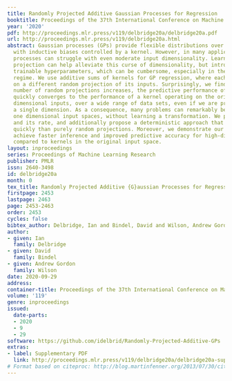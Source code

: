 ```yaml
---
title: Randomly Projected Additive Gaussian Processes for Regression
booktitle: Proceedings of the 37th International Conference on Machine Learning
year: '2020'
pdf: http://proceedings.mlr.press/v119/delbridge20a/delbridge20a.pdf
url: http://proceedings.mlr.press/v119/delbridge20a.html
abstract: Gaussian processes (GPs) provide flexible distributions over functions,
  with inductive biases controlled by a kernel. However, in many applications Gaussian
  processes can struggle with even moderate input dimensionality. Learning a low dimensional
  projection can help alleviate this curse of dimensionality, but introduces many
  trainable hyperparameters, which can be cumbersome, especially in the small data
  regime. We use additive sums of kernels for GP regression, where each kernel operates
  on a different random projection of its inputs. Surprisingly, we find that as the
  number of random projections increases, the predictive performance of this approach
  quickly converges to the performance of a kernel operating on the original full
  dimensional inputs, over a wide range of data sets, even if we are projecting into
  a single dimension. As a consequence, many problems can remarkably be reduced to
  one dimensional input spaces, without learning a transformation. We prove this convergence
  and its rate, and additionally propose a deterministic approach that converges more
  quickly than purely random projections. Moreover, we demonstrate our approach can
  achieve faster inference and improved predictive accuracy for high-dimensional inputs
  compared to kernels in the original input space.
layout: inproceedings
series: Proceedings of Machine Learning Research
publisher: PMLR
issn: 2640-3498
id: delbridge20a
month: 0
tex_title: Randomly Projected Additive {G}aussian Processes for Regression
firstpage: 2453
lastpage: 2463
page: 2453-2463
order: 2453
cycles: false
bibtex_author: Delbridge, Ian and Bindel, David and Wilson, Andrew Gordon
author:
- given: Ian
  family: Delbridge
- given: David
  family: Bindel
- given: Andrew Gordon
  family: Wilson
date: 2020-09-29
address: 
container-title: Proceedings of the 37th International Conference on Machine Learning
volume: '119'
genre: inproceedings
issued:
  date-parts:
  - 2020
  - 9
  - 29
software: https://github.com/idelbrid/Randomly-Projected-Additive-GPs
extras:
- label: Supplementary PDF
  link: http://proceedings.mlr.press/v119/delbridge20a/delbridge20a-supp.pdf
# Format based on citeproc: http://blog.martinfenner.org/2013/07/30/citeproc-yaml-for-bibliographies/
---
```

